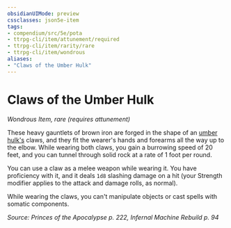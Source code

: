 ```yaml
---
obsidianUIMode: preview
cssclasses: json5e-item
tags:
- compendium/src/5e/pota
- ttrpg-cli/item/attunement/required
- ttrpg-cli/item/rarity/rare
- ttrpg-cli/item/wondrous
aliases: 
- "Claws of the Umber Hulk"
---
```

# Claws of the Umber Hulk
*Wondrous Item, rare (requires attunement)*  


These heavy gauntlets of brown iron are forged in the shape of an [umber hulk's](/3-Mechanics/CLI/bestiary/monstrosity/umber-hulk.md) claws, and they fit the wearer's hands and forearms all the way up to the elbow. While wearing both claws, you gain a burrowing speed of 20 feet, and you can tunnel through solid rock at a rate of 1 foot per round.

You can use a claw as a melee weapon while wearing it. You have proficiency with it, and it deals `1d8` slashing damage on a hit (your Strength modifier applies to the attack and damage rolls, as normal).

While wearing the claws, you can't manipulate objects or cast spells with somatic components.

*Source: Princes of the Apocalypse p. 222, Infernal Machine Rebuild p. 94*
